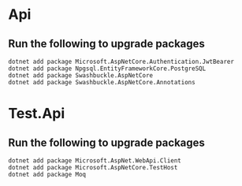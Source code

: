 # Api

## Run the following to upgrade packages

```
dotnet add package Microsoft.AspNetCore.Authentication.JwtBearer
dotnet add package Npgsql.EntityFrameworkCore.PostgreSQL
dotnet add package Swashbuckle.AspNetCore
dotnet add package Swashbuckle.AspNetCore.Annotations
```

# Test.Api

## Run the following to upgrade packages

```
dotnet add package Microsoft.AspNet.WebApi.Client
dotnet add package Microsoft.AspNetCore.TestHost
dotnet add package Moq
```
